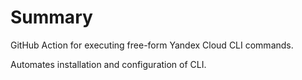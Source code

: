 # Summary

GitHub Action for executing free-form Yandex Cloud CLI commands.

Automates installation and configuration of CLI.
